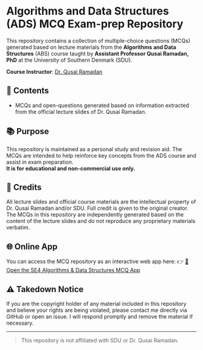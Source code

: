 # Algorithms and Data Structures (ADS) MCQ Exam-prep Repository

This repository contains a collection of multiple-choice questions (MCQs) generated based on lecture materials from the **Algorithms and Data Structures** (ABS) course taught by **Assistant Professor Qusai Ramadan, PhD** at the University of Southern Denmark (SDU).

**Course Instructor**: [Dr. Qusai Ramadan](https://portal.findresearcher.sdu.dk/da/persons/qusai-ramadan)  

## 📁 Contents

- MCQs and open-questions generated based on information extracted from the official lecture slides of Dr. Qusai Ramadan.

## 📚 Purpose

This repository is maintained as a personal study and revision aid. The MCQs are intended to help reinforce key concepts from the ADS course and assist in exam preparation.  
**It is for educational and non-commercial use only.**

## 📝 Credits

All lecture slides and official course materials are the intellectual property of Dr. Qusai Ramadan and/or SDU. Full credit is given to the original creator.  
The MCQs in this repository are independently generated based on the content of the lecture slides and do not reproduce any proprietary materials verbatim.

## 🌐 Online App

You can access the MCQ repository as an interactive web app here: 👉 [🔗 Open the SE4 Algorithms & Data Structures MCQ App](https://se4-ads.streamlit.app)

## ⚠️ Takedown Notice

If you are the copyright holder of any material included in this repository and believe your rights are being violated, please contact me directly via GitHub or open an issue. I will respond promptly and remove the material if necessary.

---

> This repository is not affiliated with SDU or Dr. Qusai Ramadan.
